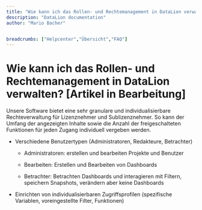 ```yaml
---
title: "Wie kann ich das Rollen- und Rechtemanagement in DataLion verwalten? [Artikel in Bearbeitung]"
description: "DataLion documentation"
author: "Mario Bacher"


breadcrumbs: ["Helpcenter","Übersicht","FAQ"]
---
```


# Wie kann ich das Rollen- und Rechtemanagement in DataLion verwalten? [Artikel in Bearbeitung]

Unsere Software bietet eine sehr granulare und individualisierbare Rechteverwaltung für Lizenznehmer und Sublizenznehmer. So kann der Umfang der angezeigten Inhalte sowie die Anzahl der freigeschalteten Funktionen für jeden Zugang individuell vergeben werden.

-   Verschiedene Benutzertypen (Administratoren, Redakteure, Betrachter)
    
    -   Administratoren: erstellen und bearbeiten Projekte und Benutzer
        
    -   Bearbeiten: Erstellen und Bearbeiten von Dashboards
        
    -   Betrachter: Betrachten Dashboards und interagieren mit Filtern, speichern Snapshots, verändern aber keine Dashboards
        
-   Einrichten von individualisierbaren Zugriffsprofilen (spezifische Variablen, voreingestellte Filter, Funktionen)
